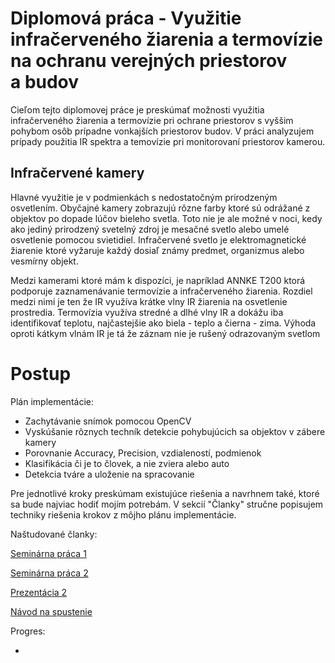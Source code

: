 # Diplomová práca - Využitie infračerveného žiarenia a termovízie na ochranu verejných priestorov a budov


Cieľom tejto diplomovej práce je preskúmať možnosti využitia infračerveného žiarenia a termovízie pri ochrane priestorov 
s vyššim pohybom osôb prípadne vonkajších priestorov budov. V práci analyzujem prípady použitia IR spektra a temovízie pri monitorovaní priestorov kamerou. 

## Infračervené kamery

Hlavné využitie je v podmienkách s nedostatočným prirodzeným osvetlením. Obyčajné kamery zobrazujú rôzne farby ktoré sú odrážané z objektov po dopade lúčov bieleho svetla. Toto nie je ale možné v noci, kedy ako jediný prirodzený svetelný zdroj je mesačné svetlo alebo umelé osvetlenie pomocou svietidiel. Infračervené svetlo je elektromagnetické žiarenie ktoré vyžaruje každý dosiaľ známy predmet, organizmus alebo vesmírny objekt.

Medzi kamerami ktoré mám k dispozíci, je napríklad ANNKE T200 ktorá podporuje zaznamenávanie termovízie a infračerveného žiarenia. Rozdiel medzi nimi je ten že IR využíva krátke vlny IR žiarenia na osvetlenie prostredia. Termovízia využíva stredné a dlhé vlny IR a dokážu iba identifikovať teplotu, najčastejšie ako biela - teplo a čierna - zima. Výhoda oproti kátkym vlnám IR je tá že záznam nie je rušený odrazovaným svetlom

# Postup 

Plán implementácie:

- Zachytávanie snímok pomocou OpenCV
- Vyskúšanie rôznych techník detekcie pohybujúcich sa objektov v zábere kamery
- Porovnanie Accuracy, Precision, vzdialeností, podmienok
- Klasifikácia či je to človek, a nie zviera alebo auto
- Detekcia tváre a uloženie na spracovanie


Pre jednotlivé kroky preskúmam existujúce riešenia a navrhnem také, ktoré sa bude najviac hodiť mojím potrebám. V sekcií "Članky" stručne popisujem techniky riešenia krokov z môjho plánu implementácie.

Naštudované članky:

[Seminárna práca 1](./seminarna_praca_1.md)

[Seminárna práca 2](./seminarna_praca_2.md)

[Prezentácia 2](./prezentacia_2.pdf)

[Návod na spustenie](./src/README.md)

Progres:

* 